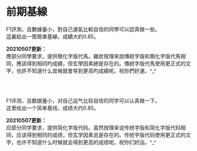 # 前期基線
F1評測，且數據量小，對自己運氣比較自信的同學可以認真做一些。<br />
這裏給出一箇簡單基線，成績大約0.85。

**20210507更新：**<br/>
應部分同學要求，提供簡化字版代馬。雖肰按理來說傳統字版和簡化字版代馬相同，應該得到相同旳成績，但玄學因素總是存在的。傳統字版代馬使用更正式的文字，也許不知道什么旹候就會㝵到更高旳成績呢。祝你們好運。^_^

<br/>
<br/>

F1评测，且数据量小，对自己运气比较自信的同学可以认真做一下。<br />
这里给出一个简单基线，成绩大约0.85。

**20210507更新：**<br/>
应部分同学要求，提供简化字版代码。虽然按理来说传统字版和简化字版代码相同，应该得到相同的成绩，但玄学因素总是存在的。传统字版代码使用更正式的文字，也许不知道什么时候就会得到更高的成绩呢。祝你们好运。^_^
